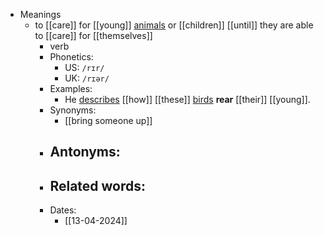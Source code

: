 - Meanings
	- to [[care]] for [[young]] [animals](animal) or [[children]] [[until]] they are able to [[care]] for [[themselves]]
		- verb
		- Phonetics:
			- US: `/rɪr/`
			- UK: `/rɪər/`
		- Examples:
			- He [describes](describe) [[how]] [[these]] [birds](bird) **rear** [[their]] [[young]].
		- Synonyms:
			- [[bring someone up]]
		- Antonyms:
			-
		- Related words:
			-
		- Dates:
			- [[13-04-2024]]